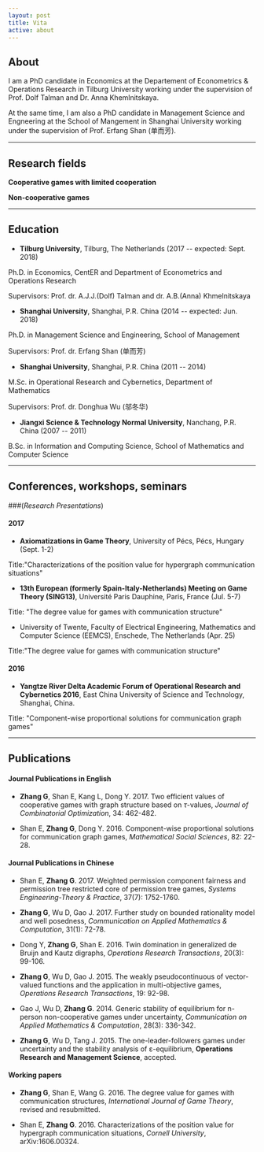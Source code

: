 ```yaml
---
layout: post
title: Vita
active: about
---
```

## About

I am a PhD candidate in Economics at the Departement of Econometrics & Operations Research in Tilburg University working under the supervision of Prof. Dolf Talman and Dr. Anna Khemlnitskaya.

At the same time, I am also a PhD candidate in Management Science and Engneering at the School of Mangement in Shanghai University working under the supervision of Prof. Erfang Shan (单而芳).

----------

## Research fields

**Cooperative games with limited cooperation**

**Non-cooperative games**

----------

## Education

- **Tilburg University**, Tilburg, The Netherlands (2017 -- expected: Sept. 2018) 

Ph.D. in Economics, CentER and Department of Econometrics and Operations Research 

Supervisors: Prof. dr. A.J.J.(Dolf) Talman and dr. A.B.(Anna) Khmelnitskaya

- **Shanghai University**, Shanghai, P.R. China (2014 -- expected: Jun. 2018)

Ph.D. in Management Science and Engineering, School of Management

Supervisors: Prof. dr. Erfang Shan (单而芳)

- **Shanghai University**, Shanghai, P.R. China (2011 -- 2014)

M.Sc. in Operational Research and Cybernetics, Department of Mathematics

Supervisors: Prof. dr. Donghua Wu (邬冬华)

- **Jiangxi Science & Technology Normal University**, Nanchang, P.R. China (2007 -- 2011)

B.Sc. in Information and Computing Science, School of Mathematics and Computer Science

----------

## Conferences, workshops, seminars 
###(*Research Presentations*)

#### 2017

- **Axiomatizations in Game Theory**, University of Pécs, Pécs, Hungary (Sept. 1-2)

Title:"Characterizations of the position value for hypergraph communication situations"

- **13th European (formerly Spain-Italy-Netherlands) Meeting on Game Theory (SING13)**, Université Paris Dauphine, Paris, France (Jul. 5-7)

Title: "The degree value for games with communication structure"

- University of Twente, Faculty of Electrical Engineering, Mathematics and Computer Science (EEMCS), Enschede, The Netherlands (Apr. 25)

Title:"The degree value for games with communication structure"

#### 2016

- **Yangtze River Delta Academic Forum of Operational Research and Cybernetics 2016**,
East China University of Science and Technology, Shanghai, China.

Title: "Component-wise proportional solutions for communication graph games"


----------

## Publications

#### Journal Publications in English

- **Zhang G**, Shan E, Kang L, Dong Y. 2017. Two efficient values of cooperative games with graph structure based on $\tau$-values, *Journal of Combinatorial Optimization*, 34: 462-482. 

- Shan E, **Zhang G**, Dong Y. 2016. Component-wise proportional solutions for communication graph games, *Mathematical Social Sciences*, 82: 22-28.


#### Journal Publications in Chinese

- Shan E, **Zhang G**. 2017. Weighted permission component fairness and permission tree restricted core of permission tree games, *Systems Engineering-Theory & Practice*, 37(7): 1752-1760. 

- **Zhang G**, Wu D, Gao J. 2017. Further study on bounded rationality model and well posedness, *Communication on Applied Mathematics & Computation*, 31(1): 72-78. 

- Dong Y, **Zhang G**, Shan E. 2016. Twin domination in generalized de Bruijn and Kautz digraphs, *Operations Research Transactions*, 20(3): 99-106. 

- **Zhang G**, Wu D, Gao J. 2015. The weakly pseudocontinuous of vector-valued functions and the application in multi-objective games, *Operations Research Transactions*, 19: 92-98. 

- Gao J, Wu D, **Zhang G**. 2014. Generic stability of equilibrium for n-person non-cooperative games under uncertainty, *Communication on Applied Mathematics & Computation*, 28(3): 336-342. 

- **Zhang G**, Wu D, Tang J. 2015. The one-leader-followers games under uncertainty and the stability analysis of ε-equilibrium, **Operations Research and Management Science**, accepted. 

#### Working papers

- **Zhang G**, Shan E, Wang G. 2016. The degree value for games with communication structures, *International Journal of Game Theory*, revised and resubmitted. 

- Shan E, **Zhang G**. 2016. Characterizations of the position value for hypergraph communication situations, *Cornell University*, arXiv:1606.00324. 
